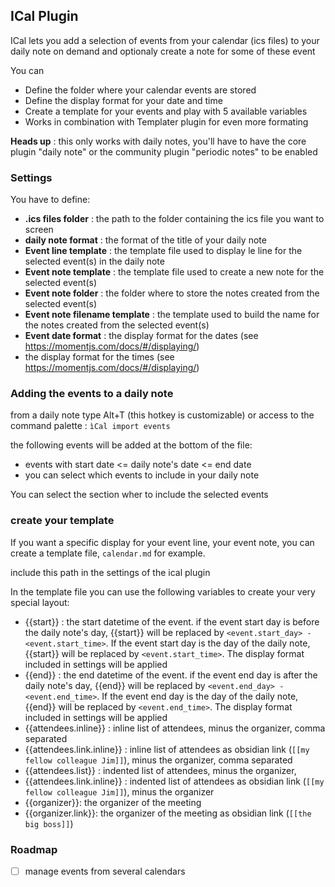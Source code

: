 ## ICal Plugin

ICal lets you add a selection of events from your calendar (ics files) to your daily note on demand and optionaly create a note for some of these event

You can
- Define the folder where your calendar events are stored
- Define the display format for your date and time
- Create a template for your events and play with 5 available variables
- Works in combination with Templater plugin for even more formating

**Heads up** : this only works with daily notes, you'll have to have the core plugin "daily note" or the community plugin "periodic notes" to be enabled

### Settings

You have to define:
- **.ics files folder** : the path to the folder containing the ics file you want to screen
- **daily note format** : the format of the title of your daily note
- **Event line template** : the template file used to display le line for the selected event(s) in the daily note
- **Event note template** : the template file used to create a new note for the selected event(s)
- **Event note folder** : the folder where to store the notes created from the selected event(s)
- **Event note filename template** : the template used to build the name for the notes created from the selected event(s)
- **Event date format** : the display format for the dates (see https://momentjs.com/docs/#/displaying/)
- the display format for the times (see https://momentjs.com/docs/#/displaying/)

### Adding the events to a daily note

from a daily note type Alt+T (this hotkey is customizable) or access to the command palette : `ìCal import events`

the following events will be added at the bottom of the file:
- events with start date <= daily note's date <= end date
- you can select which events to include in your daily note

You can select the section wher to include the selected events

### create your template

If you want a specific display for your event line, your event note, you can create a template file, `calendar.md` for example.

include this path in the settings of the ical plugin

In the template file you can use the following variables to create your very special layout:
- {{start}} : the start datetime of the event. if the event start day is before the daily note's day, {{start}} will be replaced by `<event.start_day> - <event.start_time>`. If the event start day is the day of the daily note, {{start}} will be replaced by `<event.start_time>`. The display format included in settings will be applied
- {{end}} : the end datetime of the event. if the event end day is after  the daily note's day, {{end}} will be replaced by `<event.end_day> - <event.end_time>`. If the event end day is the day of the daily note, {{end}} will be replaced by `<event.end_time>`. The display format included in settings will be applied
- {{attendees.inline}} : inline list of attendees, minus the organizer, comma separated
- {{attendees.link.inline}} : inline list of attendees as obsidian link (`[[my fellow colleague Jim]]`), minus the organizer, comma separated
- {{attendees.list}} : indented list of attendees, minus the organizer,
- {{attendees.link.inline}} : indented list of attendees as obsidian link (`[[my fellow colleague Jim]]`), minus the organizer
- {{organizer}}: the organizer of the meeting
- {{organizer.link}}: the organizer of the meeting as obsidian link (`[[the big boss]]`)

### Roadmap

- [ ] manage events from several calendars